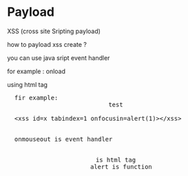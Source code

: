 # Payload
XSS (cross site Sripting payload)


how to payload xss create ?

you can use java sript event handler

for example : onload

using html tag  
<pre style="word-wrap: break-word; white-space: pre-wrap;">
  fir example: <center onmouseout="alert(1)">test</center>
  &lt;xss id=x tabindex=1 onfocusin=alert(1)&gt;&lt;/xss&gt;


  onmouseout is event handler 

   <center> is html tag 
   alert is function


</pre>
